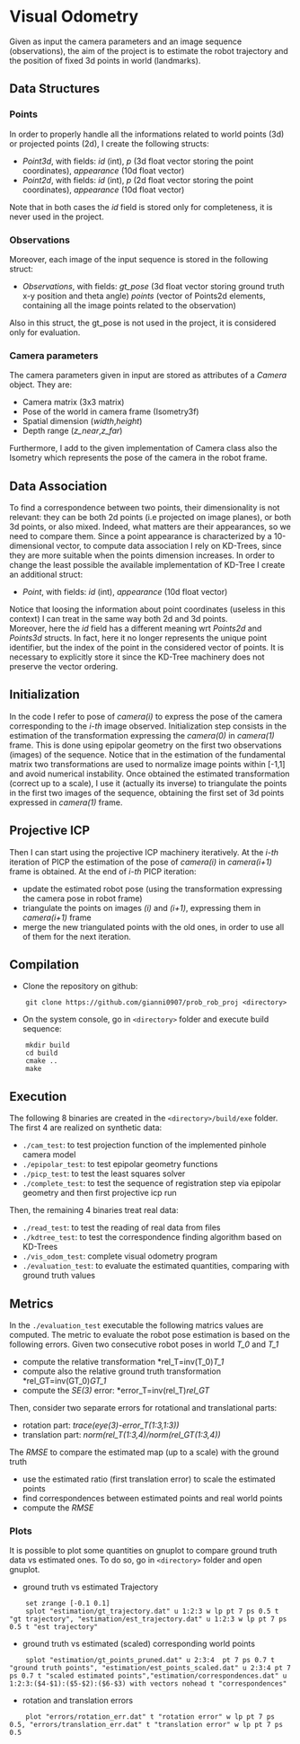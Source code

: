 # Visual Odometry
Given as input the camera parameters and an image sequence (observations), the aim of the project is to estimate the robot trajectory and the position of fixed 3d points in world (landmarks).

## Data Structures
### Points
In order to properly handle all the informations related to world points (3d) or projected points (2d), I create the following structs:
- *Point3d*, with fields: *id* (int), *p* (3d float vector storing the point coordinates), *appearance* (10d float vector)
- *Point2d*, with fields: *id* (int), *p* (2d float vector storing the point coordinates), *appearance* (10d float vector)

Note that in both cases the *id* field is stored only for completeness, it is never used in the project.
### Observations
Moreover, each image of the input sequence is stored in the following struct:
- *Observations*, with fields: 
    *gt_pose* (3d float vector storing ground truth x-y position and theta angle)
    *points* (vector of Points2d elements, containing all the image points related to the observation)

Also in this struct, the gt_pose is not used in the project, it is considered only for evaluation.
### Camera parameters
The camera parameters given in input are stored as attributes of a *Camera* object. They are:
- Camera matrix (3x3 matrix)
- Pose of the world in camera frame (Isometry3f)
- Spatial dimension (*width*,*height*)
- Depth range (*z_near*,*z_far*)

Furthermore, I add to the given implementation of Camera class also the Isometry which represents the pose of the camera in the robot frame.

## Data Association
To find a correspondence between two points, their dimensionality is not relevant: they can be both 2d points (i.e projected on image planes), or both 3d points, or also mixed. Indeed, what matters are their appearances, so we need to compare them. Since a point appearance is characterized by a 10-dimensional vector, to compute data association I rely on KD-Trees, since they are more suitable when the points dimension increases. In order to change the least possible the available implementation of KD-Tree I create an additional struct:
- *Point*, with fields: *id* (int), *appearance* (10d float vector)

Notice that loosing the information about point coordinates (useless in this context) I can treat in the same way both 2d and 3d points.  
Moreover, here the *id* field has a different meaning wrt *Points2d* and *Points3d* structs. In fact, here it no longer represents the unique point identifier, but the index of the point in the considered vector of points. It is necessary to explicitly store it since the KD-Tree machinery does not preserve the vector ordering.

## Initialization
In the code I refer to pose of *camera(i)* to express the pose of the camera corresponding to the *i-th* image observed.
Initialization step consists in the estimation of the transformation expressing the *camera(0)* in *camera(1)* frame.
This is done using epipolar geometry on the first two observations (images) of the sequence.
Notice that in the estimation of the fundamental matrix two transformations are used to normalize image points within [-1,1] and avoid numerical instability.
Once obtained the estimated transformation (correct up to a scale), I use it (actually its inverse) to triangulate the points in the first two images of the sequence, obtaining the first set of 3d points expressed in *camera(1)* frame.

## Projective ICP 
Then I can start using the projective ICP machinery iteratively. At the *i-th* iteration of PICP the estimation of the pose of *camera(i)* in *camera(i+1)* frame is obtained.
At the end of *i-th* PICP iteration:
- update the estimated robot pose (using the transformation expressing the camera pose in robot frame)
- triangulate the points on images *(i)* and *(i+1)*, expressing them in *camera(i+1)* frame
- merge the new triangulated points with the old ones, in order to use all of them for the next iteration.
## Compilation
- Clone the repository on github:
```
    git clone https://github.com/gianni0907/prob_rob_proj <directory>
```
- On the system console, go in `<directory>` folder and execute build sequence:
```
    mkdir build
    cd build
    cmake ..
    make
```
## Execution
The following 8 binaries are created in the `<directory>/build/exe` folder.
The first 4 are realized on synthetic data:
- `./cam_test`: to test projection function of the implemented pinhole camera model
- `./epipolar_test`: to test epipolar geometry functions
- `./picp_test`: to test the least squares solver
- `./complete_test`: to test the sequence of registration step via epipolar geometry and then first projective icp run

Then, the remaining 4 binaries treat real data:
- `./read_test`: to test the reading of real data from files
- `./kdtree_test`: to test the correspondence finding algorithm based on KD-Trees
- `./vis_odom_test`: complete visual odometry program
- `./evaluation_test`: to evaluate the estimated quantities, comparing with ground truth values

## Metrics
In the `./evaluation_test` executable the following matrics values are computed.
The metric to evaluate the robot pose estimation is based on the following errors.
Given two consecutive robot poses in world *T_0* and *T_1*
- compute the relative transformation *rel_T=inv(T_0)*T_1*
- compute also the relative ground truth transformation *rel_GT=inv(GT_0)*GT_1*
- compute the *SE(3)* error: *error_T=inv(rel_T)*rel_GT*

Then, consider two separate errors for rotational and translational parts:
- rotation part: *trace(eye(3)-error_T(1:3,1:3))*
- translation part: *norm(rel_T(1:3,4)/norm(rel_GT(1:3,4))*

The *RMSE* to compare the estimated map (up to a scale) with the ground truth
- use the estimated ratio (first translation error) to scale the estimated points
- find correspondences between estimated points and real world points
- compute the *RMSE*
### Plots
It is possible to plot some quantities on gnuplot to compare ground truth data vs estimated ones. To do so, go in `<directory>` folder and open gnuplot.
- ground truth vs estimated Trajectory
```
    set zrange [-0.1 0.1]
	splot "estimation/gt_trajectory.dat" u 1:2:3 w lp pt 7 ps 0.5 t "gt trajectory", "estimation/est_trajectory.dat" u 1:2:3 w lp pt 7 ps 0.5 t "est trajectory"
```
- ground truth vs estimated (scaled) corresponding world points
```
    splot "estimation/gt_points_pruned.dat" u 2:3:4  pt 7 ps 0.7 t "ground truth points", "estimation/est_points_scaled.dat" u 2:3:4 pt 7 ps 0.7 t "scaled estimated points","estimation/correspondences.dat" u 1:2:3:($4-$1):($5-$2):($6-$3) with vectors nohead t "correspondences"
```
- rotation and translation errors
```
    plot "errors/rotation_err.dat" t "rotation error" w lp pt 7 ps 0.5, "errors/translation_err.dat" t "translation error" w lp pt 7 ps 0.5
```